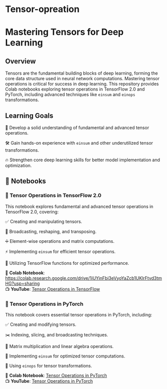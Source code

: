 # Tensor-opreation
# Mastering Tensors for Deep Learning


## Overview

Tensors are the fundamental building blocks of deep learning, forming the core data structure used in neural network computations. Mastering tensor operations is critical for success in deep learning. This repository provides Colab notebooks exploring tensor operations in TensorFlow 2.0 and PyTorch, including advanced techniques like `einsum` and `einops` transformations.

## Learning Goals

📌 Develop a solid understanding of fundamental and advanced tensor operations.

🛠️ Gain hands-on experience with `einsum` and other underutilized tensor transformations.

🔥 Strengthen core deep learning skills for better model implementation and optimization.

## 📂 Notebooks

### 📘 Tensor Operations in TensorFlow 2.0

This notebook explores fundamental and advanced tensor operations in TensorFlow 2.0, covering:

✅ Creating and manipulating tensors.

🔄 Broadcasting, reshaping, and transposing.

➗ Element-wise operations and matrix computations.

⚡ Implementing `einsum` for efficient tensor operations.

🚀 Utilizing TensorFlow functions for optimized performance.

🔗 **Colab Notebook**: https://colab.research.google.com/drive/1iUYinFbi3eVyoYaZcb1UKlrFtvd3tmHG?usp=sharing  
📺 **YouTube**: [Tensor Operations in TensorFlow](#)


### 📗 Tensor Operations in PyTorch

This notebook covers essential tensor operations in PyTorch, including:

✅ Creating and modifying tensors.

✂️ Indexing, slicing, and broadcasting techniques.

🔢 Matrix multiplication and linear algebra operations.

🔄 Implementing `einsum` for optimized tensor computations.

🔧 Using `einops` for tensor transformations.

🔗 **Colab Notebook**: [Tensor Operations in PyTorch](#)  
📺 **YouTube**: [Tensor Operations in PyTorch](#)

